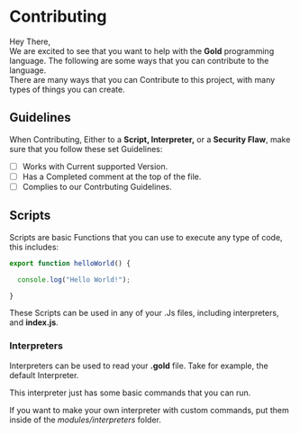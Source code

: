 # Contributing

Hey There,   
We are excited to see that you want to help with the **Gold** programming language. The following are some ways that you can contribute to the language.   
There are many ways that you can Contribute to this project, with many types of things you can create.  

## Guidelines

When Contributing, Either to a **Script, Interpreter,** or a **Security Flaw**, make sure that you follow these set Guidelines:

- [ ] Works with Current supported Version.
- [ ] Has a Completed comment at the top of the file.
- [ ] Complies to our Contrbuting Guidelines.

## Scripts 

Scripts are basic Functions that you can use to execute any type of code, this includes:   

```javascript
export function helloWorld() {

  console.log("Hello World!");

}
```

These Scripts can be used in any of your .Js files, including interpreters, and **index.js**.

### Interpreters

Interpreters can be used to read your **.gold** file. Take for example, the default Interpreter.

This interpreter just has some basic commands that you can run.

If you want to make your own interpreter with custom commands, put them inside of the *modules/interpreters* folder.
